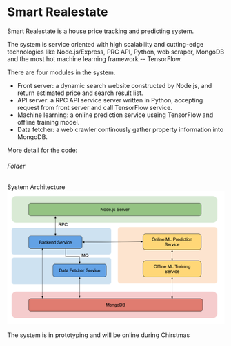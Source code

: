# Smart Realestate

Smart Realestate is a house price tracking and predicting system.

The system is service oriented with high scalability and cutting-edge technologies like Node.js/Express, PRC API, Python, web scraper, MongoDB and the most hot machine learning framework -- TensorFlow. 

There are four modules in the system.

- Front server: a dynamic search website constructed by Node.js, and return estimated price and search result list.
- API server: a RPC API service server written in Python, accepting request from front server and call TensorFlow service.
- Machine learning: a online prediction service useing TensorFlow and offline training model.
- Data fetcher: a web crawler continously gather property information into MongoDB.

More detail for the code:
###### Folder 


System Architecture
![Architecture](https://raw.githubusercontent.com/stevensshi/smart-realestate/gh-pages/architecture.png)

The system is in prototyping and will be online during Chirstmas
